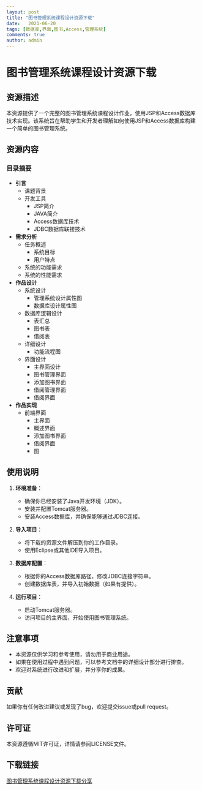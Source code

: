 ```yaml
---
layout: post
title: "图书管理系统课程设计资源下载"
date:   2021-06-20
tags: [数据库,界面,图书,Access,管理系统]
comments: true
author: admin
---
```

# 图书管理系统课程设计资源下载

## 资源描述

本资源提供了一个完整的图书管理系统课程设计作业，使用JSP和Access数据库技术实现。该系统旨在帮助学生和开发者理解如何使用JSP和Access数据库构建一个简单的图书管理系统。

## 资源内容

### 目录摘要

- **引言**
  - 课题背景
  - 开发工具
    - JSP简介
    - JAVA简介
    - Access数据库技术
    - JDBC数据库联接技术
- **需求分析**
  - 任务概述
    - 系统目标
    - 用户特点
  - 系统的功能需求
  - 系统的性能需求
- **作品设计**
  - 系统设计
    - 管理系统设计属性图
    - 数据库设计属性图
  - 数据库逻辑设计
    - 表汇总
    - 图书表
    - 借阅表
  - 详细设计
    - 功能流程图
  - 界面设计
    - 主界面设计
    - 图书管理界面
    - 添加图书界面
    - 借阅管理界面
    - 借阅界面
- **作品实现**
  - 前端界面
    - 主界面
    - 概述界面
    - 添加图书界面
    - 借阅界面
    - 图

## 使用说明

1. **环境准备**：
   - 确保你已经安装了Java开发环境（JDK）。
   - 安装并配置Tomcat服务器。
   - 安装Access数据库，并确保能够通过JDBC连接。

2. **导入项目**：
   - 将下载的资源文件解压到你的工作目录。
   - 使用Eclipse或其他IDE导入项目。

3. **数据库配置**：
   - 根据你的Access数据库路径，修改JDBC连接字符串。
   - 创建数据库表，并导入初始数据（如果有提供）。

4. **运行项目**：
   - 启动Tomcat服务器。
   - 访问项目的主界面，开始使用图书管理系统。

## 注意事项

- 本资源仅供学习和参考使用，请勿用于商业用途。
- 如果在使用过程中遇到问题，可以参考文档中的详细设计部分进行排查。
- 欢迎对系统进行改进和扩展，并分享你的成果。

## 贡献

如果你有任何改进建议或发现了bug，欢迎提交issue或pull request。

## 许可证

本资源遵循MIT许可证，详情请参阅LICENSE文件。

## 下载链接

[图书管理系统课程设计资源下载分享](https://pan.quark.cn/s/2b00522bf4c3)